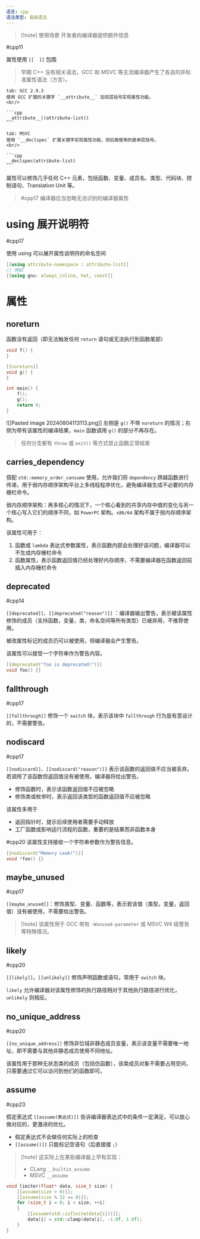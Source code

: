 ```yaml
---
语言: cpp
语法类型: 高级语法
---
```

> [!note] 使用场景
> 开发者向编译器提供额外信息

#cpp11 

属性使用 `[[  ]]` 包围

> 早期 C++ 没有相关语法，GCC 和 MSVC 等主流编译器产生了各自的非标准属性语法（方言）。

````tabs
tab: GCC 2.9.3
使用 GCC 扩展的关键字 `__attribute__` 加双层括号实现属性功能。
<br/>

```cpp
__attribute__((attribute-list))
```

tab: MSVC
使用 `__declspec` 扩展关键字实现属性功能，但后面使用的是单层括号。
<br/>

```cpp
__declspec(attribute-list)
```
````
属性可以修饰几乎任何 C++ 元素，包括函数、变量、成员名、类型、代码块、控制语句、Translation Unit 等。

>  #cpp17 编译器应当忽略无法识别的编译器属性
# using 展开说明符
#cpp17

使用 using 可以展开属性说明符的命名空间

```cpp
[[using attribute-namespace : attribute-list]]
// 例如
[[using gnu: always_inline, hot, const]]
```
# 属性
## noreturn

函数没有返回（即无法触发任何 `return` 语句或无法执行到函数尾部）

```cpp
void f() {
}

[[noreturn]]
void g() {
}

int main() {
    f();
    g();
    return 0;
}
  ```

![[Pasted image 20240804113113.png]]
左侧是 `g()` 不带 `noreturn` 的情况；右侧为带有该属性的编译结果，`main` 函数调用 `g()` 的部分不再存在。

> 任何分支都有 `throw` 或 `exit()` 等方式禁止函数正常结束
## carries_dependency

搭配 `std::memory_order_consume` 使用，允许我们将 `dependency` 跨越函数进行传递，用于弱内存顺序架构平台上多线程程序优化，避免编译器生成不必要的内存栅栏命令。

  弱内存顺序架构：再多核心的情况下，一个核心看到的共享内存中值的变化与另一个核心写入它们的顺序不同，如 `PowerPC` 架构。`x86/64` 架构不属于弱内存顺序架构。

  该属性可用于：

  1. 函数或 `lambda` 表达式参数属性，表示函数内部会处理好该问题，编译器可以不生成内存栅栏命令
  2. 函数属性，表示函数返回值已经处理好内存顺序，不需要编译器在函数返回前插入内存栅栏命令
## deprecated
#cpp14

`[[deprecated]]`、`[[deprecated("reason")]]` ：编译器输出警告，表示被该属性修饰的成员（支持函数，变量，类，命名空间等所有类型）已被弃用，不推荐使用。

被改属性标记的成员仍可以被使用，但编译器会产生警告。

该属性可以接受一个字符串作为警告内容。

  ```cpp
  [[deprecated("foo is deprecated!")]]
  void foo() {}
  ```
## fallthrough
#cpp17

 `[[fallthrough]]` 修饰一个 `switch` 块，表示该块中 `fallthrough` 行为是有意设计的，不需要警告。
## nodiscard
#cpp17

`[[nodiscard]]`、`[[nodiscard("reason")]]` 表示该函数的返回值不应当被丢弃。若调用了该函数但返回值没有被使用，编译器将给出警告。
* 修饰函数时，表示该函数返回值不应被忽略
* 修饰类或枚举时，表示返回该类型的函数返回值不应被忽略

该属性多用于
* 返回指针时，提示后续使用者需要手动释放
* 工厂函数或影响运行流程的函数，重要的是结果而非函数本身

 #cpp20 该属性支持接收一个字符串参数作为警告信息。

  ```cpp
  [[nodiscard("Memory Leak!")]]
  void *foo() {}
  ```
## maybe_unused
#cpp17

`[[maybe_unused]]`：修饰类型、变量、函数等，表示若该值（类型，变量，返回值）没有被使用，不需要给出警告。

> [!note] 该属性用于 GCC 带有 `-Wunused-parameter` 或 MSVC W4 级警告等特殊情况。
## likely
#cpp20

`[[likely]]`，`[[unlikely]]` 修饰声明函数或语句，常用于 `switch` 块。

`likely` 允许编译器对该属性修饰的执行路径相对于其他执行路径进行优化，`unlikely` 则相反。
## no_unique_address
#cpp20

`[[no_unique_address]]` 修饰非位域非静态成员变量，表示该变量不需要唯一地址，即不需要与其他非静态成员使用不同地址。

该属性用于那种无状态类的成员（包括仿函数），该类成员对象不需要占用空间，只需要通过它可以访问到他们的函数即可。
## assume
#cpp23

假定表达式  `[[assume(表达式)]]` 告诉编译器表达式中的条件一定满足，可以放心做对应的，更激进的优化。
* 假定表达式不会做任何实际上的检查
* `[[assume()]]` 只能标记空语句（后直接接 `;`）

> [!note] 这实际上在某些编译器上早有实现：
> * CLang `__builtin_assume`
> * MSVC `__assume`  

```cpp title:'可一次并行处理 32 个非负元素'
void limiter(float* data, size_t size) {
    [[assume(size > 0)]];
    [[assume(size % 32 == 0)]];
    for (size_t i = 0; i < size; ++i)
    {
        [[assume(std::isfinite(data[i]))]];
        data[i] = std::clamp(data[i], -1.0f, 1.0f);
    }
}
```


